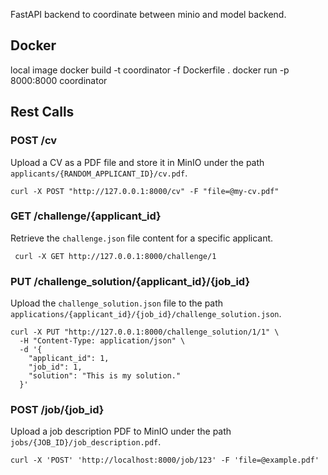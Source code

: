 FastAPI backend to coordinate between minio and model backend.

## Docker

local image
docker build -t coordinator -f Dockerfile .
docker run -p 8000:8000 coordinator

## Rest Calls

### POST /cv

Upload a CV as a PDF file and store it in MinIO under the path `applicants/{RANDOM_APPLICANT_ID}/cv.pdf`.

```shell
curl -X POST "http://127.0.0.1:8000/cv" -F "file=@my-cv.pdf"
```

### GET /challenge/{applicant_id}

Retrieve the `challenge.json` file content for a specific applicant.

```shell
 curl -X GET http://127.0.0.1:8000/challenge/1
```

### PUT /challenge_solution/{applicant_id}/{job_id}

Upload the `challenge_solution.json` file to the path `applications/{applicant_id}/{job_id}/challenge_solution.json`.

```shell
curl -X PUT "http://127.0.0.1:8000/challenge_solution/1/1" \
  -H "Content-Type: application/json" \
  -d '{
    "applicant_id": 1,
    "job_id": 1,
    "solution": "This is my solution."
  }'
```

### POST /job/{job_id}

Upload a job description PDF to MinIO under the path `jobs/{JOB_ID}/job_description.pdf`.

```shell
curl -X 'POST' 'http://localhost:8000/job/123' -F 'file=@example.pdf'
```